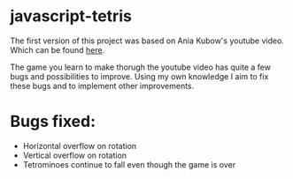 ﻿# javascript-tetris

The first version of this project was based on Ania Kubow's youtube video. Which can be found <a href="https://www.youtube.com/watch?v=w1JJfK09ujQ&feature=youtu.be">here</a>.

The game you learn to make thorugh the youtube video has quite a few bugs and possibilities to improve. Using my own knowledge I aim to fix these bugs and to implement other improvements.

# Bugs fixed:
<ul>
  <li>Horizontal overflow on rotation</li>
  <li>Vertical overflow on rotation</li>
  <li>Tetrominoes continue to fall even though the game is over</li>
</ul>
